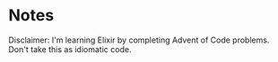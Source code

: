 # Notes

Disclaimer: I'm learning Elixir by completing Advent of Code problems. Don't take this as idiomatic code.
